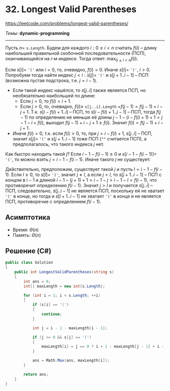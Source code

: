 # 32. Longest Valid Parentheses

https://leetcode.com/problems/longest-valid-parentheses/

_Темы_: **dynamic-programming**

---

Пусть $n =$ `s.Length`. Будем для каждого $i : 0\le i < n$ считать $f(i)$ – длину наибольшей правильной скобочной последовательности (ПСП), оканчивающейся на $i$-м индексе. Тогда ответ: $\max_{0 \le i < n} f(i)$.

Если $s[i] =$ `'('` или $i=0$, то, очевидно, $f(i) = 0$. Иначе $s[i] =$ `')'`, $i > 0$. Попробуем тогда найти индекс $j < i : s[j] =$ `'('` и $s[j+1..i-1]$ – ПСП (возможна пустая подстрока, т.е. $j=i-1$).

- Если такой индекс нашёлся, то $s[j..i]$ также является ПСП, но необязательно наибольшей по длине:
  - Если $j=0$, то $f(i)=i + 1$.
  - Если $j > 0$, то, очевидно, $f(i) \ge$ `s[j..i].Length` $+ f(j - 1) = f(j-1)+i-j+1$. Т.к. $s[i-f(i)+1..i]$ – ПСП, то $s[i-f(i)+1..j-1]$ – ПСП, тогда $f(j-1)$ по определению не меньше её длины $j-1-(i-f(i)+1)+1=j-1-i+f(i)$, выходит $f(j-1)+i-j+1 \ge f(i)$. Значит $f(i) = f(j-1)+i-j+1$.
- Иначе $f(i)=0$, т.к. если $f(i)>0$, то, при $j=i-f(i)+1$, $s[j..i]$ – ПСП, значит $s[j] =$ `'('` и $s[j+1..i-1]$ тоже ПСП (`""` считается ПСП), а предполагалось, что такого индекса $j$ нет.

Как быстро находить такой $j$? Если $i-1-f(i - 1) \ge 0$ и $s[i-1-f(i - 1)]=$ `'('`, то можно взять $j=i-1-f(i-1)$. Иначе такого $j$ не существует:

Действительно, предположим, существует такой $j$ и пусть $l=i-1-f(i-1)$. Если $l \ge 0$, то $s[l] =$ `')'`, значит $j \ne l$, а если $j < l$, то $s[j+1..i-1]$ – ПСП с концом в $i - 1$ и длиной $i-1-(j+1)+1 = i - 1 - j > i - 1 - l = f(i - 1)$, что противоречит определению $f(i - 1)$. Значит $j > l$ и получается $s[j..i]$ – ПСП, следовательно, $s[j..i-1]$ не является ПСП, поскольку ей не хватает `')'` в конце, но тогда и $s[l+1..i-1]$ не хватает `')'` в конце и не является ПСП, противоречие с определением $f(i - 1)$.

## Асимптотика

- Время: $\Theta(n)$
- Память: $\Theta(n)$

## Решение (C#)

```csharp
public class Solution
{
    public int LongestValidParentheses(string s)
    {
        int ans = 0;
        int[] maxLength = new int[s.Length];

        for (int i = 1; i < s.Length; ++i)
        {
            if (s[i] == '(')
            {
                continue;
            }

            int j = i - 1 - maxLength[i - 1];

            if (j >= 0 && s[j] == '(')
            {
                maxLength[i] = j == 0 ? i + 1 : maxLength[j - 1] + i - j + 1;
            }

            ans = Math.Max(ans, maxLength[i]);
        }

        return ans;
    }
}
```
